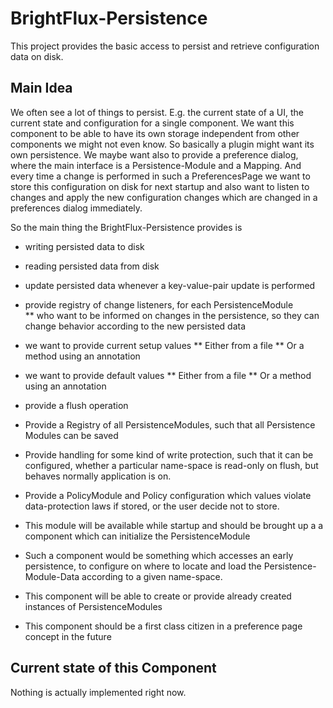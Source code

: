 # BrightFlux-Persistence

This project provides the basic access to persist and retrieve configuration data on disk.

## Main Idea

We often see a lot of things to persist. E.g. the current state of a UI, the current state and configuration for
a single component. We want this component to be able to have its own storage independent from other components
we might not even know. So basically a plugin might want its own persistence. We maybe want also to provide a
preference dialog, where the main interface is a Persistence-Module and a Mapping. And every time a change is 
performed in such a PreferencesPage we want to store this configuration on disk for next startup and also want
to listen to changes and apply the new configuration changes which are changed in a preferences dialog immediately.

So the main thing the BrightFlux-Persistence provides is
* writing persisted data to disk
* reading persisted data from disk
* update persisted data whenever a key-value-pair update is performed
* provide registry of change listeners, for each PersistenceModule  
** who want to be informed on changes in the persistence, so they can change behavior according to the new persisted data
* we want to provide current setup values
** Either from a file
** Or a method using an annotation
* we want to provide default values
** Either from a file
** Or a method using an annotation
* provide a flush operation

* Provide a Registry of all PersistenceModules, such that all Persistence Modules can be saved
* Provide handling for some kind of write protection, such that it can be configured, whether a particular name-space is read-only on flush, but behaves normally application is on.
* Provide a PolicyModule and Policy configuration which values violate data-protection laws if stored, or the user decide not to store.

* This module will be available while startup and should be brought up a a component which can initialize the PersistenceModule
* Such a component would be something which accesses an early persistence, to configure on where to locate and load the Persistence-Module-Data according to a given name-space.
* This component will be able to create or provide already created instances of PersistenceModules

* This component should be a first class citizen in a preference page concept in the future

## Current state of this Component

Nothing is actually implemented right now. 

##